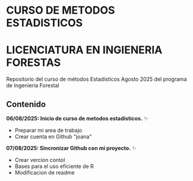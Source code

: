 # CURSO DE METODOS ESTADISTICOS
# LICENCIATURA EN INGIENERIA  FORESTAS

Repositorio del curso de métodos Estadísticos Agosto 2025 del programa de Ingeniería Forestal 

## Contenido

**06/08/2025: Inicio de curso de metodos estadisticos.**	:sparkles:
 + Preparar mi area de trabajo
 + Crear cuenta en Github "joana"
 
**07/08/2025: Sincronizar Github con mi proyecto.**	:sparkles:
  + Crear vercion contol
  + Bases para el uso eficiente de R
  + Modificacion de readme 
